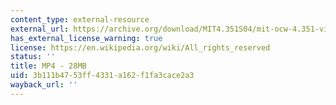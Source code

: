 ```yaml
---
content_type: external-resource
external_url: https://archive.org/download/MIT4.351S04/mit-ocw-4.351-villalobos-dancers-220k.mp4
has_external_license_warning: true
license: https://en.wikipedia.org/wiki/All_rights_reserved
status: ''
title: MP4 - 28MB
uid: 3b111b47-53ff-4331-a162-f1fa3cace2a3
wayback_url: ''
---
```

